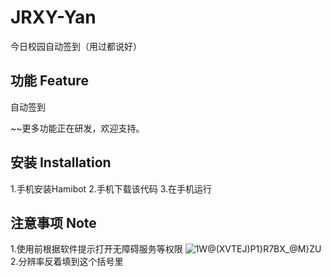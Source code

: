 # JRXY-Yan
今日校园自动签到（用过都说好）

## **功能** Feature
自动签到 
  
~~更多功能正在研发，欢迎支持。  

## **安装** Installation
1.手机安装Hamibot
2.手机下载该代码
3.在手机运行
## **注意事项** Note
1.使用前根据软件提示打开无障碍服务等权限
![1W@(XVTEJ)P1}R7BX_@M}ZU](https://user-images.githubusercontent.com/48935623/161063103-3e29d28f-c090-447d-9b93-6698451a7993.png)
2.分辨率反着填到这个括号里
